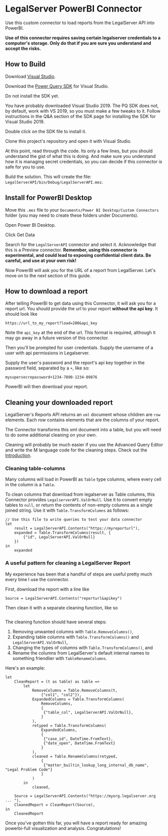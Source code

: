 

# LegalServer PowerBI Connector

Use this custom connector to load reports from the LegalServer API into PowerBI. 

**Use of this connector requires saving certain legalserver credentials to a computer's storage. Only do that if you are sure you understand and accept the risks.**

## How to Build
Download [Visual Studio](https://visualstudio.microsoft.com/downloads/). 

Download the [Power Query SDK](https://marketplace.visualstudio.com/items?itemName=Dakahn.PowerQuerySDK&ssr=false#qna) for Visual Studio.

Do not install the SDK yet.

You have probably downloaded Visual Studio 2019. The PQ SDK does not, by default, work with VS 2019, so you must make a few tweaks to it. Follow instructions in the Q&A section of the SDK page for installing the SDK for Visual Studio 2019. 

Double click on the SDK file to install it.

Clone this project's repository and open it with Visual Studio. 

At this point, read through the code. Its only a few lines, but you should understand the gist of what this is doing. And make sure you understand how it is managing secret credentials, so you can decide if this connector is safe for you to use. 

Build the solution. This will create the file: `LegalServerAPI/bin/Debug/LegalServerAPI.mez`. 

## Install for PowerBI Desktop

Move this `.mez` file to your `Documents/Power BI Desktop/Custom Connectors` folder (you may need to create these folders under Documents).

Open Power BI Desktop.

Click Get Data

Search for the `LegalServerAPI` connector and select it. Acknowledge that this is a Preview connector. **Remember, using this connector is experimental, and could lead to exposing confidential client data. Be careful, and use at your own risk!** 

Now PowerBI will ask you for the URL of a report from LegalServer. Let's move on to the next section of this guide.

## How to download a report

After telling PowerBI to get data using this Connector, it will ask you for a report url. You should provide the url to your report **without the api key**. It should look like

```
https://url_to_my_report?load=200&api_key
```

Note the `api_key` at the end of the url. This format is required, although it may go away in a future version of this connector.

Then you'll be prompted for user credentials. Supply the username of a user with api permissions in Legalserver. 

Supply the user's password and the report's api key together in the password field, separated by a `+`, like so:

```
mysupersecrepassword+1234-7890-1234-09876
```

PowerBI will then download your report.

## Cleaning your downloaded report

LegalServer's Reports API returns an `xml` document whose children are `row` elements. Each row contains elements that are the columns of your report. 

The Connector transforms this xml document into a table, but you will need to do some additional cleaning on your own.

Cleaning will probably be much easier if you use the Advanced Query Editor and write the M language code for the cleaning steps. Check out the [Introduction](https://docs.microsoft.com/en-us/powerquery-m/quick-tour-of-the-power-query-m-formula-language). 

### Cleaning table-columns

Many columns will load in PowerBI as `Table` type columns, where every cell in the column is a `Table`. 

To clean columns that download from legalserver as Table columns, this Connector provides `LegalserverAPI.ValOrNull`. Use it to convert empty tables to `null`, or return the contents of non-empty columns as a single joined string. Use it with `Table.TransformColumns` as follows:

```
// Use this file to write queries to test your data connector
let
    result = LegalServerAPI.Contents("https://myreporturl"),
    expanded = Table.TransformColumns(result, {
        {"id", LegalServerAPI.ValOrNull}
    })
in
    expanded
```

### A useful pattern for cleaning a LegalServer Report

My experience has been that a handful of steps are useful pretty much every time I use the connector.

First, download the report with a line like 

```
Source = LegalServerAPI.Contents("reporturl&apikey")
```

Then clean it with a separate cleaning function, like so

```

```

The cleaning function should have several steps: 

1. Removing unwanted columns with `Table.RemoveColumns()`,
2. Expanding table columns with `Table.TransformColumns()` and `LegalServerAPI.ValOrNull`,
3. Changing the types of columns with `Table.TransformColumns()`, and 
4. Rename the columns from LegalServer's default internal names to something friendlier with `TableRenameColumns`. 

Here's an example:

```
let
    CleanReport = (t as table) as table =>
        let
            RemoveColumns = Table.RemoveColumns(t, 
                {"col1", "col2"}),
            ExpandedColumns = Table.TransformColumns(
                RemoveColumns,
                {
                 {"table_col", LegalServerAPI.ValOrNull},
                }
            ),
            retyped = Table.TransformColumns(
                ExpandedColumns,
                {
                 {"case_id", DateTime.FromText},
                 {"date_open", DateTime.FromText}
                }
            ),
            cleaned = Table.RenameColumns(retyped,
                {
                 {"matter_builtin_lookup_long_internal_db_name", "Legal Problem Code"}
                }
            )
        in
            cleaned,

    Source = LegalServerAPI.Contents("https://myorg.legalserver.org ... "),
    CleanedReport = CleanReport(Source),
in
    CleanedReport

```

Once you've gotten this far, you will have a report ready for amazing powerbi-full visualization and analysis. Congratulations!
